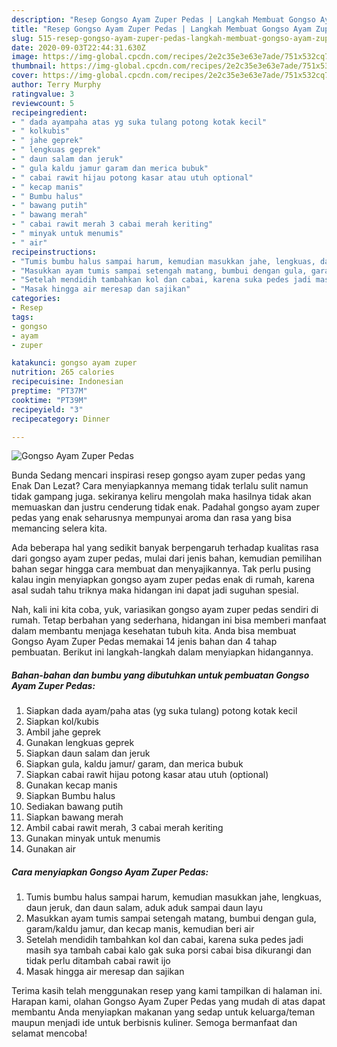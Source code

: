 ```yaml
---
description: "Resep Gongso Ayam Zuper Pedas | Langkah Membuat Gongso Ayam Zuper Pedas Yang Bisa Manjain Lidah"
title: "Resep Gongso Ayam Zuper Pedas | Langkah Membuat Gongso Ayam Zuper Pedas Yang Bisa Manjain Lidah"
slug: 515-resep-gongso-ayam-zuper-pedas-langkah-membuat-gongso-ayam-zuper-pedas-yang-bisa-manjain-lidah
date: 2020-09-03T22:44:31.630Z
image: https://img-global.cpcdn.com/recipes/2e2c35e3e63e7ade/751x532cq70/gongso-ayam-zuper-pedas-foto-resep-utama.jpg
thumbnail: https://img-global.cpcdn.com/recipes/2e2c35e3e63e7ade/751x532cq70/gongso-ayam-zuper-pedas-foto-resep-utama.jpg
cover: https://img-global.cpcdn.com/recipes/2e2c35e3e63e7ade/751x532cq70/gongso-ayam-zuper-pedas-foto-resep-utama.jpg
author: Terry Murphy
ratingvalue: 3
reviewcount: 5
recipeingredient:
- " dada ayampaha atas yg suka tulang potong kotak kecil"
- " kolkubis"
- " jahe geprek"
- " lengkuas geprek"
- " daun salam dan jeruk"
- " gula kaldu jamur garam dan merica bubuk"
- " cabai rawit hijau potong kasar atau utuh optional"
- " kecap manis"
- " Bumbu halus"
- " bawang putih"
- " bawang merah"
- " cabai rawit merah 3 cabai merah keriting"
- " minyak untuk menumis"
- " air"
recipeinstructions:
- "Tumis bumbu halus sampai harum, kemudian masukkan jahe, lengkuas, daun jeruk, dan daun salam, aduk aduk sampai daun layu"
- "Masukkan ayam tumis sampai setengah matang, bumbui dengan gula, garam/kaldu jamur, dan kecap manis, kemudian beri air"
- "Setelah mendidih tambahkan kol dan cabai, karena suka pedes jadi masih sya tambah cabai kalo gak suka porsi cabai bisa dikurangi dan tidak perlu ditambah cabai rawit ijo"
- "Masak hingga air meresap dan sajikan"
categories:
- Resep
tags:
- gongso
- ayam
- zuper

katakunci: gongso ayam zuper 
nutrition: 265 calories
recipecuisine: Indonesian
preptime: "PT37M"
cooktime: "PT39M"
recipeyield: "3"
recipecategory: Dinner

---
```



![Gongso Ayam Zuper Pedas](https://img-global.cpcdn.com/recipes/2e2c35e3e63e7ade/751x532cq70/gongso-ayam-zuper-pedas-foto-resep-utama.jpg)

Bunda Sedang mencari inspirasi resep gongso ayam zuper pedas yang Enak Dan Lezat? Cara menyiapkannya memang tidak terlalu sulit namun tidak gampang juga. sekiranya keliru mengolah maka hasilnya tidak akan memuaskan dan justru cenderung tidak enak. Padahal gongso ayam zuper pedas yang enak seharusnya mempunyai aroma dan rasa yang bisa memancing selera kita.



Ada beberapa hal yang sedikit banyak berpengaruh terhadap kualitas rasa dari gongso ayam zuper pedas, mulai dari jenis bahan, kemudian pemilihan bahan segar hingga cara membuat dan menyajikannya. Tak perlu pusing kalau ingin menyiapkan gongso ayam zuper pedas enak di rumah, karena asal sudah tahu triknya maka hidangan ini dapat jadi suguhan spesial.


Nah, kali ini kita coba, yuk, variasikan gongso ayam zuper pedas sendiri di rumah. Tetap berbahan yang sederhana, hidangan ini bisa memberi manfaat dalam membantu menjaga kesehatan tubuh kita. Anda bisa membuat Gongso Ayam Zuper Pedas memakai 14 jenis bahan dan 4 tahap pembuatan. Berikut ini langkah-langkah dalam menyiapkan hidangannya.

<!--inarticleads1-->

##### Bahan-bahan dan bumbu yang dibutuhkan untuk pembuatan Gongso Ayam Zuper Pedas:

1. Siapkan  dada ayam/paha atas (yg suka tulang) potong kotak kecil
1. Siapkan  kol/kubis
1. Ambil  jahe geprek
1. Gunakan  lengkuas geprek
1. Siapkan  daun salam dan jeruk
1. Siapkan  gula, kaldu jamur/ garam, dan merica bubuk
1. Siapkan  cabai rawit hijau potong kasar atau utuh (optional)
1. Gunakan  kecap manis
1. Siapkan  Bumbu halus
1. Sediakan  bawang putih
1. Siapkan  bawang merah
1. Ambil  cabai rawit merah, 3 cabai merah keriting
1. Gunakan  minyak untuk menumis
1. Gunakan  air




<!--inarticleads2-->

##### Cara menyiapkan Gongso Ayam Zuper Pedas:

1. Tumis bumbu halus sampai harum, kemudian masukkan jahe, lengkuas, daun jeruk, dan daun salam, aduk aduk sampai daun layu
1. Masukkan ayam tumis sampai setengah matang, bumbui dengan gula, garam/kaldu jamur, dan kecap manis, kemudian beri air
1. Setelah mendidih tambahkan kol dan cabai, karena suka pedes jadi masih sya tambah cabai kalo gak suka porsi cabai bisa dikurangi dan tidak perlu ditambah cabai rawit ijo
1. Masak hingga air meresap dan sajikan




Terima kasih telah menggunakan resep yang kami tampilkan di halaman ini. Harapan kami, olahan Gongso Ayam Zuper Pedas yang mudah di atas dapat membantu Anda menyiapkan makanan yang sedap untuk keluarga/teman maupun menjadi ide untuk berbisnis kuliner. Semoga bermanfaat dan selamat mencoba!
